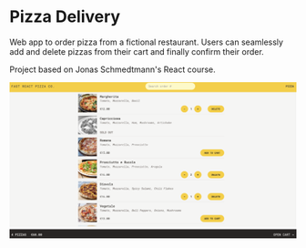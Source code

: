 # Pizza Delivery

Web app to order pizza from a fictional restaurant. Users can seamlessly add and delete pizzas from their cart and finally confirm their order.

Project based on Jonas Schmedtmann's React course.

![Screenshot](/pizza-delivery.png)
